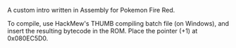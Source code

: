 A custom intro written in Assembly for Pokemon Fire Red. 

To compile, use HackMew's THUMB compiling batch file (on Windows), and insert the resulting bytecode in the ROM. Place the pointer (+1) at 0x080EC5D0.
